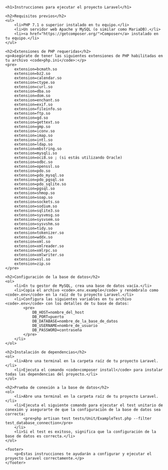 
    <h1>Instrucciones para ejecutar el proyecto Laravel</h1>
    
    <h2>Requisitos previos</h2>
    <ul>
        <li>PHP 7.1 o superior instalado en tu equipo.</li>
        <li>Un servidor web Apache y MySQL (o similar como MariaDB).</li>
        <li><a href="https://getcomposer.org/">Composer</a> instalado en tu equipo.</li>
    </ul>
    
    <h2>Extensiones de PHP requeridas</h2>
    <p>Asegúrate de tener las siguientes extensiones de PHP habilitadas en tu archivo <code>php.ini</code>:</p>
    <pre>
        extension=bcmath.so
        extension=bz2.so
        extension=calendar.so
        extension=ctype.so
        extension=curl.so
        extension=dba.so
        extension=dom.so
        extension=enchant.so
        extension=exif.so
        extension=fileinfo.so
        extension=ftp.so
        extension=gd.so
        extension=gettext.so
        extension=gmp.so
        extension=iconv.so
        extension=imap.so
        extension=intl.so
        extension=ldap.so
        extension=mbstring.so
        extension=mysqli.so
        extension=oci8.so ; (si estás utilizando Oracle)
        extension=odbc.so
        extension=openssl.so
        extension=pdo.so
        extension=pdo_mysql.so
        extension=pdo_pgsql.so
        extension=pdo_sqlite.so
        extension=pgsql.so
        extension=shmop.so
        extension=soap.so
        extension=sockets.so
        extension=sodium.so
        extension=sqlite3.so
        extension=sysvmsg.so
        extension=sysvsem.so
        extension=sysvshm.so
        extension=tidy.so
        extension=tokenizer.so
        extension=wddx.so
        extension=xml.so
        extension=xmlreader.so
        extension=xmlrpc.so
        extension=xmlwriter.so
        extension=xsl.so
        extension=zip.so
    </pre>
    
    <h2>Configuración de la base de datos</h2>
    <ol>
        <li>En tu gestor de MySQL, crea una base de datos vacía.</li>
        <li>Copia el archivo <code>.env.example</code> y renómbralo como <code>.env</code> en la raíz de tu proyecto Laravel.</li>
        <li>Configura las siguientes variables en tu archivo <code>.env</code> con los detalles de tu base de datos:
            <pre>
                DB_HOST=nombre_del_host
                DB_PORT=puerto
                DB_DATABASE=nombre_de_la_base_de_datos
                DB_USERNAME=nombre_de_usuario
                DB_PASSWORD=contraseña
            </pre>
        </li>
    </ol>
    
    <h2>Instalación de dependencias</h2>
    <ol>
        <li>Abre una terminal en la carpeta raíz de tu proyecto Laravel.</li>
        <li>Ejecuta el comando <code>composer install</code> para instalar todas las dependencias del proyecto.</li>
    </ol>
    
    <h2>Prueba de conexión a la base de datos</h2>
    <ol>
        <li>Abre una terminal en la carpeta raíz de tu proyecto Laravel.</li>
        <li>Ejecuta el siguiente comando para ejecutar el test unitario de conexión y asegurarte de que la configuración de la base de datos sea correcta:
            <pre>php artisan test tests/Unit/ExampleTest.php --filter test_database_connection</pre>
        </li>
        <li>Si el test es exitoso, significa que la configuración de la base de datos es correcta.</li>
    </ol>
    
    <footer>
        <p>Estas instrucciones te ayudarán a configurar y ejecutar el proyecto Laravel correctamente.</p>
    </footer>

